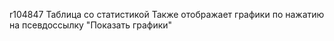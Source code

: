 r104847
Таблица со статистикой
Также отображает графики по нажатию на псевдоссылку "Показать графики"
